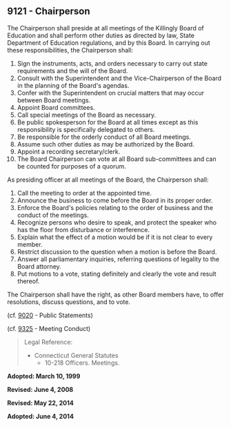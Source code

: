 ## 9121 - Chairperson

The Chairperson shall preside at all meetings of the Killingly Board of Education and shall perform other duties as directed by law, State Department of Education regulations, and by this Board.  In carrying out these responsibilities, the Chairperson shall:

1. Sign the instruments, acts, and orders necessary to carry out state requirements and the will of the Board.
2. Consult with the Superintendent and the Vice-Chairperson of the Board in the planning of the Board's agendas.
3. Confer with the Superintendent on crucial matters that may occur between Board meetings.
4. Appoint Board committees.
5. Call special meetings of the Board as necessary.
6. Be public spokesperson for the Board at all times except as this responsibility is specifically delegated to others.
7. Be responsible for the orderly conduct of all Board meetings.
8. Assume such other duties as may be authorized by the Board.
9. Appoint a recording secretary\/clerk.
10. The Board Chairperson can vote at all Board sub-committees and can be counted for purposes of a quorum.

As presiding officer at all meetings of the Board, the Chairperson shall:

1. Call the meeting to order at the appointed time.
2. Announce the business to come before the Board in its proper order.
3. Enforce the Board's policies relating to the order of business and the conduct of the meetings.
4. Recognize persons who desire to speak, and protect the speaker who has the floor from disturbance or interference.
5. Explain what the effect of a motion would be if it is not clear to every member.
6. Restrict discussion to the question when a motion is before the Board.
7. Answer all parliamentary inquiries, referring questions of legality to the Board attorney.
8. Put motions to a vote, stating definitely and clearly the vote and result thereof.

The Chairperson shall have the right, as other Board members have, to offer resolutions, discuss questions, and to vote.

\(cf. [9020](/policies/9000/9020.md) - Public Statements\)

\(cf. [9325](/policies/9000/9325.md) - Meeting Conduct\)

> Legal Reference:
> 
> * Connecticut General Statutes
>   * 10-218 Officers.  Meetings.

**Adopted:  March 10, 1999**

**Revised:  June 4, 2008**

**Revised:  May 22, 2014**

**Adopted:  June 4, 2014**

